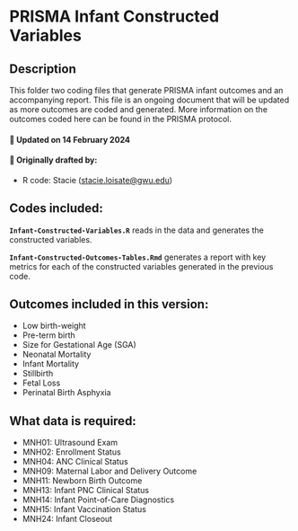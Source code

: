 
# PRISMA Infant Constructed Variables

## Description

This folder two coding files that generate PRISMA infant outcomes and an
accompanying report. This file is an ongoing document that will be
updated as more outcomes are coded and generated. More information on
the outcomes coded here can be found in the PRISMA protocol.

#### :pushpin: Updated on 14 February 2024

#### :pushpin: Originally drafted by:

- R code: Stacie (<stacie.loisate@gwu.edu>)

## Codes included:

**`Infant-Constructed-Variables.R`** reads in the data and generates the
constructed variables.

**`Infant-Constructed-Outcomes-Tables.Rmd`** generates a report with key
metrics for each of the constructed variables generated in the previous
code.

## Outcomes included in this version:

- Low birth-weight
- Pre-term birth
- Size for Gestational Age (SGA)
- Neonatal Mortality
- Infant Mortality
- Stillbirth
- Fetal Loss
- Perinatal Birth Asphyxia


## What data is required:

- MNH01: Ultrasound Exam
- MNH02: Enrollment Status
- MNH04: ANC Clinical Status
- MNH09: Maternal Labor and Delivery Outcome
- MNH11: Newborn Birth Outcome
- MNH13: Infant PNC Clinical Status
- MNH14: Infant Point-of-Care Diagnostics
- MNH15: Infant Vaccination Status
- MNH24: Infant Closeout

